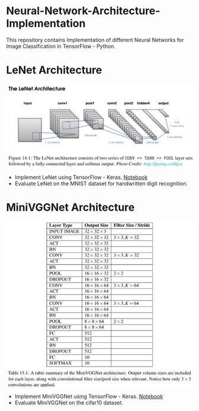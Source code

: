 # Neural-Network-Architecture-Implementation
This repository contains Implementation of different Neural Networks for Image Classification in TensorFlow - Python.

# LeNet Architecture

<img src="LeNet.jpg?raw=true">

* Implement LeNet using TensorFlow - Keras. [Notebook](https://github.com/rkshiyaniya/Nueral-Network-Architecture-Implementation/blob/main/LeNet_MNIST.ipynb)
* Evaluate LeNet on the MNIST dataset for handwritten digit recognition.

# MiniVGGNet Architecture

<img src="MiniVGGNet.jpg?raw=true">

* Implement MiniVGGNet using TensorFlow - Keras. [Notebook](https://github.com/rkshiyaniya/Nueral-Network-Architecture-Implementation/blob/main/MiniVGGNet_cifar10.ipynb)
* Evaluate MiniVGGNet on the cifar10 dataset.
